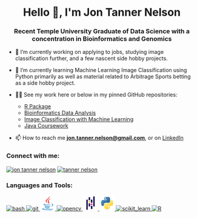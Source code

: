 <h1 align="center">Hello 👋, I'm Jon Tanner Nelson</h1>
<h3 align="center">Recent Temple University Graduate of Data Science with a concentration in Bioinformatics and Genomics</h3>

- 🔭 I’m currently working on applying to jobs, studying image classification further, and a few nascent side hobby projects.

- 🌱 I’m currently learning Machine Learning Image Classification using Python primarily as well as material related to Arbitrage Sports betting as a side hobby project.

- 👨‍💻 See my work here or below in my pinned GitHub repositories: 
    -  [R Package](https://github.com/J-T-Nelson/GWASpops.pheno2geno)
    -  [Bioinformatics Data Analysis](https://github.com/J-T-Nelson/Final_report_GWAS_1000Genomes_analysis)
    -  [Image Classification with Machine Learning](https://github.com/J-T-Nelson/PoDS_Final)
    -  [Java Coursework](https://github.com/J-T-Nelson/Java_code_TempleU) 

- 📫 How to reach me **jon.tanner.nelson@gmail.com**, or on [LinkedIn](https://www.linkedin.com/in/jon-tanner-nelson/) 

<h3 align="left">Connect with me:</h3>
<p align="left">
<a href="https://www.linkedin.com/in/jon-tanner-nelson/" target="blank"><img align="center" src="https://raw.githubusercontent.com/rahuldkjain/github-profile-readme-generator/master/src/images/icons/Social/linked-in-alt.svg" alt="jon tanner nelson" height="30" width="40" /></a>
<a href="https://www.kaggle.com/jtnelson" target="blank"><img align="center" src="https://raw.githubusercontent.com/rahuldkjain/github-profile-readme-generator/master/src/images/icons/Social/kaggle.svg" alt="tanner nelson" height="30" width="40" /></a>
</p>

<h3 align="left">Languages and Tools:</h3>
<p align="left"> 
  <a href="https://www.gnu.org/software/bash/" target="_blank" rel="noreferrer"> <img src="https://www.vectorlogo.zone/logos/gnu_bash/gnu_bash-icon.svg" alt="bash" width="40" height="40"/> </a> <a href="https://git-scm.com/" target="_blank" rel="noreferrer"> <img src="https://www.vectorlogo.zone/logos/git-scm/git-scm-icon.svg" alt="git" width="40" height="40"/> </a> 
  <a href="https://www.java.com" target="_blank" rel="noreferrer"> <img src="https://raw.githubusercontent.com/devicons/devicon/master/icons/java/java-original.svg" alt="java" width="40" height="40"/> </a> <a href="https://opencv.org/" target="_blank" rel="noreferrer"> <img src="https://www.vectorlogo.zone/logos/opencv/opencv-icon.svg" alt="opencv" width="40" height="40"/> 
  </a> <a href="https://pandas.pydata.org/" target="_blank" rel="noreferrer"> <img src="https://raw.githubusercontent.com/devicons/devicon/2ae2a900d2f041da66e950e4d48052658d850630/icons/pandas/pandas-original.svg" alt="pandas" width="40" height="40"/> </a> 
  <a href="https://www.python.org" target="_blank" rel="noreferrer"> <img src="https://raw.githubusercontent.com/devicons/devicon/master/icons/python/python-original.svg" alt="python" width="40" height="40"/> </a> 
  <a href="https://scikit-learn.org/" target="_blank" rel="noreferrer"> <img src="https://upload.wikimedia.org/wikipedia/commons/0/05/Scikit_learn_logo_small.svg" alt="scikit_learn" width="40" height="40"/> </a> 
  <a href="https://cran.r-project.org/" target="_blank" rel="noreferrer"> <img src="https://cran.r-project.org/Rlogo.svg" alt="R" width="40" height="40"/> </a>
</p>

<!--
**J-T-Nelson/J-T-Nelson** is a ✨ _special_ ✨ repository because its `README.md` (this file) appears on your GitHub profile.

Here are some ideas to get you started:

- 🔭 I’m currently working on ...
- 🌱 I’m currently learning ...
- 👯 I’m looking to collaborate on ...
- 🤔 I’m looking for help with ...
- 💬 Ask me about ...
- 📫 How to reach me: ...
- 😄 Pronouns: ...
- ⚡ Fun fact: ...
-->
